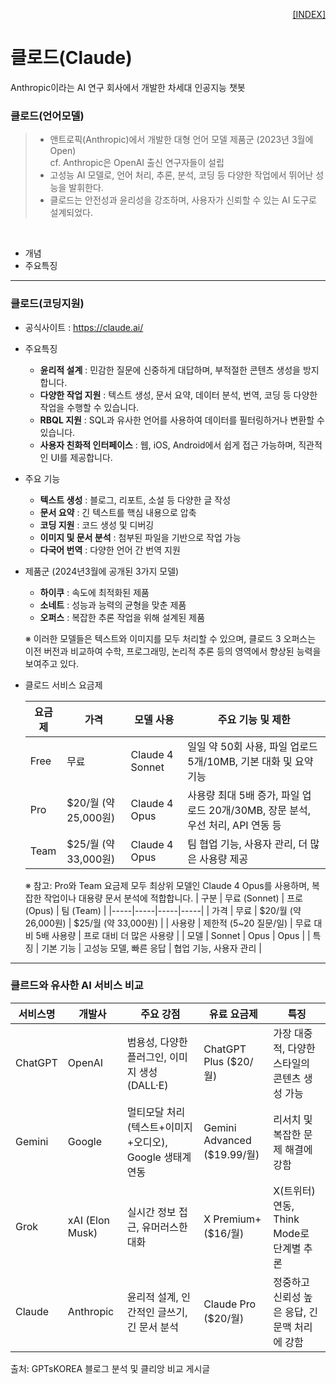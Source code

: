 <p style="text-align: right"> 
    <a href="./README.md">[INDEX]</a>
</p>

# 클로드(Claude)
 Anthropic이라는 AI 연구 회사에서 개발한 차세대 인공지능 챗봇

### 클로드(언어모델)
> - 앤트로픽(Anthropic)에서 개발한 대형 언어 모델 제품군 (2023년 3월에 Open) <br/> cf. Anthropic은 OpenAI 출신 연구자들이 설립
> - 고성능 AI 모델로, 언어 처리, 추론, 분석, 코딩 등 다양한 작업에서 뛰어난 성능을 발휘한다.
> - 클로드는 안전성과 윤리성을 강조하며, 사용자가 신뢰할 수 있는 AI 도구로 설계되었다. 
<br/>

- 개념
- 주요특징

---
### 클로드(코딩지원)

- 공식사이트 : https://claude.ai/

- 주요특징
  - **윤리적 설계** : 민감한 질문에 신중하게 대답하며, 부적절한 콘텐츠 생성을 방지합니다.
  - **다양한 작업 지원** : 텍스트 생성, 문서 요약, 데이터 분석, 번역, 코딩 등 다양한 작업을 수행할 수 있습니다.
  - **RBQL 지원** : SQL과 유사한 언어를 사용하여 데이터를 필터링하거나 변환할 수 있습니다.
  - **사용자 친화적 인터페이스** : 웹, iOS, Android에서 쉽게 접근 가능하며, 직관적인 UI를 제공합니다.
<!-- 
<ol>
    <li> <b>윤리적 설계</b> : 민감한 질문에 신중하게 대답하며, 부적절한 콘텐츠 생성을 방지합니다.
    <li> <b>다양한 작업 지원</b> : 텍스트 생성, 문서 요약, 데이터 분석, 번역, 코딩 등 다양한 작업을 수행할 수 있습니다.
    <li> <b>RBQL 지원</b> : SQL과 유사한 언어를 사용하여 데이터를 필터링하거나 변환할 수 있습니다.
    <li> <b>사용자 친화적 인터페이스</b> : 웹, iOS, Android에서 쉽게 접근 가능하며, 직관적인 UI를 제공합니다.
</ol> 
-->

- 주요 기능
    - **텍스트 생성** : 블로그, 리포트, 소설 등 다양한 글 작성
    - **문서 요약** : 긴 텍스트를 핵심 내용으로 압축
    - **코딩 지원** : 코드 생성 및 디버깅
    - **이미지 및 문서 분석** : 첨부된 파일을 기반으로 작업 가능
    - **다국어 번역** : 다양한 언어 간 번역 지원



- 제품군 (2024년3월에 공개된 3가지 모델)
  - **하이쿠** : 속도에 최적화된 제품
  - **소네트** : 성능과 능력의 균형을 맞춘 제품
  - **오퍼스** : 복잡한 추론 작업을 위해 설계된 제품
  
  ※ 이러한 모델들은 텍스트와 이미지를 모두 처리할 수 있으며, 클로드 3 오퍼스는 이전 버전과 비교하여 수학, 프로그래밍, 논리적 추론 등의 영역에서 향상된 능력을 보여주고 있다.

- 클로드 서비스 요금제

    | 요금제 | 가격 | 모델 사용 | 주요 기능 및 제한 | 
    |-------|-----|----------|-----------------|
    | Free | 무료 | Claude 4 Sonnet | 일일 약 50회 사용, 파일 업로드 5개/10MB, 기본 대화 및 요약 기능 | 
    | Pro | $20/월 (약 25,000원) | Claude 4 Opus | 사용량 최대 5배 증가, 파일 업로드 20개/30MB, 장문 분석, 우선 처리, API 연동 등 | 
    | Team | $25/월 (약 33,000원) | Claude 4 Opus | 팀 협업 기능, 사용자 관리, 더 많은 사용량 제공 | 

    ※ 참고: Pro와 Team 요금제 모두 최상위 모델인 Claude 4 Opus를 사용하며, 복잡한 작업이나 대용량 문서 분석에 적합합니다.
    | 구분 | 무료 (Sonnet) | 프로 (Opus) | 팀 (Team) |
    |-----|-----|-----|-----|
    | 가격 | 무료 | $20/월 (약 26,000원) | $25/월 (약 33,000원) | 
    | 사용량 | 제한적 (5~20 질문/일) | 무료 대비 5배 사용량 | 프로 대비 더 많은 사용량 | 
    | 모델 | Sonnet | Opus | Opus | 
    | 특징 | 기본 기능 | 고성능 모델, 빠른 응답 | 협업 기능, 사용자 관리 | 

---
### 클르드와 유사한 AI 서비스 비교

| 서비스명 | 개발사 | 주요 강점 | 유료 요금제 | 특징 | 
|---------|-------|----------|-----------|-----|
| ChatGPT | OpenAI | 범용성, 다양한 플러그인, 이미지 생성(DALL·E) | ChatGPT Plus ($20/월) | 가장 대중적, 다양한 스타일의 콘텐츠 생성 가능 | 
| Gemini | Google | 멀티모달 처리(텍스트+이미지+오디오), Google 생태계 연동 | Gemini Advanced ($19.99/월) | 리서치 및 복잡한 문제 해결에 강함 | 
| Grok | xAI (Elon Musk) | 실시간 정보 접근, 유머러스한 대화 | X Premium+ ($16/월) | X(트위터) 연동, Think Mode로 단계별 추론 | 
| Claude | Anthropic | 윤리적 설계, 인간적인 글쓰기, 긴 문서 분석 | Claude Pro ($20/월) | 정중하고 신뢰성 높은 응답, 긴 문맥 처리에 강함 | 


출처: GPTsKOREA 블로그 분석 및 클리앙 비교 게시글






